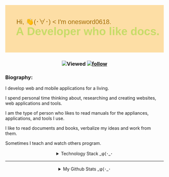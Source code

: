 [![Header](./docs/assets/header.png)](https://github.com/onesword0618)

<h3 align="center">

![Viewed](https://komarev.com/ghpvc/?username=onesword0618&color=E7BB5E)
[![follow](https://img.shields.io/github/followers/onesword0618?label=Follow)](https://github.com/onesword0618)

</h3>

### Biography:

I develop web and mobile applications for a living.

I spend personal time thinking about, researching and creating websites, web applications and tools.

I am the type of person who likes to read manuals for the appliances, applications, and tools I use.

I like to read documents and books, verbalize my ideas and work from them.

Sometimes I teach and watch others program.

<details>
   <summary align="center">Technology Stack _φ(･_･ </summary>

### Programming Languages

<a href="https://developer.mozilla.org/en-US/docs/Web/JavaScript" target="_blank" >
   <img src="https://raw.githubusercontent.com/devicons/devicon/master/icons/javascript/javascript-original.svg" alt="javascript" width="40" height="40"/>
</a>
<a href="https://www.java.com" target="_blank" >
   <img src="https://raw.githubusercontent.com/devicons/devicon/master/icons/java/java-original.svg" alt="java" width="40" height="40"/>
</a>
<a href="https://docs.microsoft.com/en-us/dotnet/csharp" target="_blank" >
   <img src="https://raw.githubusercontent.com/devicons/devicon/master/icons/csharp/csharp-original.svg" alt="csharp" width="40" height="40"/>
</a>
<a href="https://www.php.net" target="_blank" >
  <img src="https://raw.githubusercontent.com/devicons/devicon/master/icons/php/php-original.svg" alt="php" width="40" height="40"/>
</a>
<a href="https://go.dev" target="_blank" >
   <img src="https://raw.githubusercontent.com/devicons/devicon/master/icons/go/go-original.svg" alt="go" width="40" height="40"/>
</a>
<a href="https://docs.microsoft.com/en-us/dotnet/visual-basic" target="_blank" >
   <img src="https://www.vectorlogo.zone/logos/microsoft_vb/microsoft_vb-icon.svg" alt="visual-basic" width="40" height="40"/>
</a>
<a href="https://kotlinlang.org" target="_blank" >
   <img src="https://www.vectorlogo.zone/logos/kotlinlang/kotlinlang-icon.svg" alt="kotlin" width="40" height="40"/>
</a>

### Frontend Development

<a href="https://html.spec.whatwg.org/multipage" target="_blank" >
   <img src="https://raw.githubusercontent.com/devicons/devicon/master/icons/html5/html5-original-wordmark.svg" alt="html5" width="40" height="40"/>
</a>
<a href="https://www.w3.org/Style/CSS/current-work" target="_blank" >
   <img src="https://raw.githubusercontent.com/devicons/devicon/master/icons/css3/css3-original-wordmark.svg" alt="css3" width="40" height="40"/>
</a>
<a href="https://getbootstrap.com" target="_blank" >
   <img src="https://raw.githubusercontent.com/devicons/devicon/master/icons/bootstrap/bootstrap-plain-wordmark.svg" alt="bootstrap" width="40" height="40"/>
</a>
<a href="https://bulma.io" target="_blank" >
   <img src="https://bulma.io/assets/Bulma%20Icon.svg" alt="bulma" width="40" height="40"/>
</a>
<a href="https://tailwindcss.com" target="_blank" >
   <img src="https://www.vectorlogo.zone/logos/tailwindcss/tailwindcss-icon.svg" alt="tailwindcss" width="40" height="40"/>
</a>
<a href="https://sass-lang.com" target="_blank" >
   <img src="https://raw.githubusercontent.com/devicons/devicon/master/icons/sass/sass-original.svg" alt="sass" width="40" height="40"/>
</a>
<a href="https://gulpjs.com" target="_blank" >
   <img src="https://raw.githubusercontent.com/devicons/devicon/master/icons/gulp/gulp-plain.svg" alt="gulp" width="40" height="40"/>
</a>
<a href="https://babeljs.io" target="_blank" >
   <img src="https://raw.githubusercontent.com/babel/logo/master/babel.png" alt="babel" width="40" height="40"/>
</a>
<a href="https://prettier.io" target="_blank" >
   <img src="https://raw.githubusercontent.com/detain/svg-logos/master/svg/prettier-1.svg" alt="prettier" width="40" height="40"/>
</a>
<a href="https://eslint.org" target="_blank" >
   <img src="https://www.vectorlogo.zone/logos/eslint/eslint-icon.svg" alt="eslint" width="40" height="40"/>
</a>
<a href="https://webpack.js.org" target="_blank" >
   <img src="https://raw.githubusercontent.com/devicons/devicon/d00d0969292a6569d45b06d3f350f463a0107b0d/icons/webpack/webpack-original-wordmark.svg" alt="webpack" width="40" height="40"/>
</a>
<a href="https://redux.js.org" target="_blank" >
   <img src="https://raw.githubusercontent.com/devicons/devicon/master/icons/redux/redux-original.svg" alt="redux" width="40" height="40"/>
</a>
<a href="https://reactjs.org/" target="_blank" >
   <img src="https://raw.githubusercontent.com/devicons/devicon/master/icons/react/react-original-wordmark.svg" alt="react" width="40" height="40"/>
</a>
<a href="https://www.typescriptlang.org" target="_blank" >
   <img src="https://raw.githubusercontent.com/devicons/devicon/master/icons/typescript/typescript-original.svg" alt="typescript" width="40" height="40"/>
</a>

### Backend Development

<a href="https://nodejs.org" target="_blank" >
   <img src="https://raw.githubusercontent.com/devicons/devicon/master/icons/nodejs/nodejs-original-wordmark.svg" alt="nodejs" width="40" height="40"/>
</a>
<a href="https://expressjs.com" target="_blank" >
   <img src="https://raw.githubusercontent.com/devicons/devicon/master/icons/express/express-original-wordmark.svg" alt="express" width="40" height="40"/>
</a>
<a href="https://graphql.org" target="_blank" >
   <img src="https://www.vectorlogo.zone/logos/graphql/graphql-icon.svg" alt="graphql" width="40" height="40"/>
</a>
<a href="https://spring.io" target="_blank" >
   <img src="https://www.vectorlogo.zone/logos/springio/springio-icon.svg" alt="spring" width="40" height="40"/>
</a>
<a href="https://www.playframework.com" target="_blank" >
   <img src="https://avatars.githubusercontent.com/u/319107?s=200&v=4" alt="play" width="40" height="40"/>
</a>
<a href="https://struts.apache.org" target="_blank" >
   <img src="https://www.vectorlogo.zone/logos/apache_struts/apache_struts-icon.svg" alt="struts" width="40" height="40"/>
</a>
<a href="https://grails.org" target="_blank" >
   <img src="https://www.vectorlogo.zone/logos/grails/grails-icon.svg" alt="struts" width="40" height="40"/>
</a>

### Mobile App Development

<a href="https://reactnative.dev/" target="_blank" >
   <img src="https://reactnative.dev/img/header_logo.svg" alt="reactnative" width="40" height="40"/>
</a>

### Database

<a href="https://www.mongodb.com" target="_blank" >
   <img src="https://raw.githubusercontent.com/devicons/devicon/master/icons/mongodb/mongodb-original-wordmark.svg" alt="mongodb" width="40" height="40"/>
</a>
<a href="https://www.microsoft.com/en-us/sql-server" target="_blank" >
   <img src="https://www.svgrepo.com/show/303229/microsoft-sql-server-logo.svg" alt="mssql" width="40" height="40"/>
</a>
<a href="https://www.mysql.com" target="_blank" >
   <img src="https://raw.githubusercontent.com/devicons/devicon/master/icons/mysql/mysql-original-wordmark.svg" alt="mysql" width="40" height="40"/>
</a>
<a href="https://www.oracle.com" target="_blank" >
   <img src="https://raw.githubusercontent.com/devicons/devicon/master/icons/oracle/oracle-original.svg" alt="oracle" width="40" height="40"/>
</a>
<a href="https://www.sqlite.org" target="_blank" >
   <img src="https://www.vectorlogo.zone/logos/sqlite/sqlite-icon.svg" alt="sqlite" width="40" height="40"/>
</a>
<a href="https://mariadb.org" target="_blank" >
   <img src="https://www.vectorlogo.zone/logos/mariadb/mariadb-icon.svg" alt="mariadb" width="40" height="40"/>
</a>
<a href="https://www.postgresql.org" target="_blank" >
   <img src="https://www.vectorlogo.zone/logos/postgresql/postgresql-icon.svg" alt="postgresql" width="40" height="40"/>
</a>
<a href="https://redis.io" target="_blank" >
   <img src="https://raw.githubusercontent.com/devicons/devicon/master/icons/redis/redis-original-wordmark.svg" alt="redis" width="40" height="40"/>
</a>
<a href="https://lucene.apache.org/solr/" target="_blank" >
   <img src="https://www.vectorlogo.zone/logos/apache_solr/apache_solr-icon.svg" alt="solr" width="40" height="40"/>
</a>
<a href="https://www.nginx.com" target="_blank" >
   <img src="https://raw.githubusercontent.com/devicons/devicon/master/icons/nginx/nginx-original.svg" alt="nginx" width="40" height="40"/>
</a>

### Devops

<a href="https://aws.amazon.com" target="_blank" >
 <img src="https://raw.githubusercontent.com/devicons/devicon/master/icons/amazonwebservices/amazonwebservices-original-wordmark.svg" alt="aws" width="40" height="40"/>
</a>
<a href="https://www.docker.com/" target="_blank" >
   <img src="https://raw.githubusercontent.com/devicons/devicon/master/icons/docker/docker-original-wordmark.svg" alt="docker" width="40" height="40"/>
</a>
<a href="https://www.jenkins.io" target="_blank" >
   <img src="https://www.vectorlogo.zone/logos/jenkins/jenkins-icon.svg" alt="jenkins" width="40" height="40"/>
</a>
<a href="https://circleci.com" target="_blank" >
   <img src="https://www.vectorlogo.zone/logos/circleci/circleci-icon.svg" alt="circleci" width="40" height="40"/>
</a>
<a href="https://azure.microsoft.com/en-in" target="_blank" >
   <img src="https://www.vectorlogo.zone/logos/microsoft_azure/microsoft_azure-icon.svg" alt="azure" width="40" height="40"/>
</a>
<a href="https://www.virtualbox.org" target="_blank" >
   <img src="https://www.vectorlogo.zone/logos/virtualbox/virtualbox-icon.svg" alt="virtualbox" width="40" height="40"/>
</a>
<a href="https://www.vagrantup.com" target="_blank" >
   <img src="https://www.vectorlogo.zone/logos/vagrantup/vagrantup-icon.svg" alt="vagrant" width="40" height="40"/>
</a>

### Backend as a Service(BaaS)

<a href="https://firebase.google.com/" target="_blank" >
   <img src="https://www.vectorlogo.zone/logos/firebase/firebase-icon.svg" alt="firebase" width="40" height="40"/>
</a>
<a href="https://heroku.com" target="_blank" >
   <img src="https://www.vectorlogo.zone/logos/heroku/heroku-icon.svg" alt="heroku" width="40" height="40"/>
</a>

### Framework

<a href="https://dotnet.microsoft.com/" target="_blank" >
   <img src="https://raw.githubusercontent.com/devicons/devicon/master/icons/dot-net/dot-net-original-wordmark.svg" alt="dotnet" width="40" height="40"/>
</a>
<a href="https://www.electronjs.org" target="_blank" >
   <img src="https://raw.githubusercontent.com/devicons/devicon/master/icons/electron/electron-original.svg" alt="electron" width="40" height="40"/>
</a>

### Testing

<a href="https://github.com/puppeteer/puppeteer" target="_blank" >
   <img src="https://www.vectorlogo.zone/logos/pptrdev/pptrdev-official.svg" alt="puppeteer" width="40" height="40"/>
</a>
<a href="https://jestjs.io" target="_blank" >
   <img src="https://www.vectorlogo.zone/logos/jestjsio/jestjsio-icon.svg" alt="jest" width="40" height="40"/>
</a>
<a href="https://www.selenium.dev" target="_blank" >
   <img src="https://raw.githubusercontent.com/detain/svg-logos/780f25886640cef088af994181646db2f6b1a3f8/svg/selenium-logo.svg" alt="selenium" width="40" height="40"/>
</a>
<a href="https://junit.org/junit5" target="_blank" >
   <img src="https://junit.org/junit5/assets/img/junit5-logo.png" alt="junit5" width="40" height="40"/>
</a>

### Software

<a href="https://www.figma.com/" target="_blank" >
   <img src="https://www.vectorlogo.zone/logos/figma/figma-icon.svg" alt="figma" width="40" height="40"/>
</a>
<a href="https://postman.com" target="_blank" >
   <img src="https://www.vectorlogo.zone/logos/getpostman/getpostman-icon.svg" alt="postman" width="40" height="40"/>
</a>
<a href="https://www.gnu.org/software/bash/" target="_blank" >
   <img src="https://www.vectorlogo.zone/logos/gnu_bash/gnu_bash-icon.svg" alt="bash" width="40" height="40"/>
</a>

### Static Site Generators

<a href="https://www.gatsbyjs.com/" target="_blank" >
   <img src="https://www.vectorlogo.zone/logos/gatsbyjs/gatsbyjs-icon.svg" alt="gatsby" width="40" height="40"/>
</a>

### Other

<a href="https://git-scm.com/" target="_blank" >
   <img src="https://www.vectorlogo.zone/logos/git-scm/git-scm-icon.svg" alt="git" width="40" height="40"/>
</a>
<a href="https://www.linux.org/" target="_blank" >
   <img src="https://raw.githubusercontent.com/devicons/devicon/master/icons/linux/linux-original.svg" alt="linux" width="40" height="40"/>
</a>

</details>

---

<details>
   <summary align="center">My Github Stats _φ(･_･ </summary>
      <div align="center">
         <img src="https://github-readme-stats.vercel.app/api?username=onesword0618&show_icons=true&count_private=true&line_height=40&bg_color=E7BB5E">
         <img src="https://github-readme-stats.vercel.app/api/top-langs/?username=onesword0618&bg_color=E7BB5E">
      </div>
      <div align="center">
         <img src="https://github-readme-streak-stats.herokuapp.com?user=onesword0618&date_format=%5BY.%5Dn.j&background=E7BB5E&ring=C7DC68&fire=DD2727&stroke=BCE2E8&currStreakNum=BCE2E8&sideNums=BCE2E8&sideLabels=A26900&currStreakLabel=A26900&dates=BCE2E8" alt="streak-stats">
      </div>
</details>
